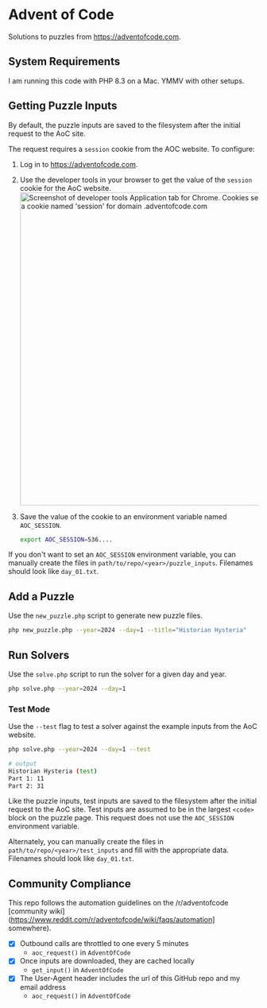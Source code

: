 # Advent of Code
Solutions to puzzles from https://adventofcode.com.

## System Requirements
I am running this code with PHP 8.3 on a Mac. YMMV with other setups.

## Getting Puzzle Inputs
By default, the puzzle inputs are saved to the filesystem after the initial request to the AoC site.

The request requires a `session` cookie from the AOC website. To configure:
1. Log in to https://adventofcode.com.
2. Use the developer tools in your browser to get the value of the `session` cookie for the AoC website.
    <img width="630" alt="Screenshot of developer tools Application tab for Chrome. Cookies section is open, showing a cookie named 'session' for domain .adventofcode.com" src="https://github.com/user-attachments/assets/55ba3ffc-4074-48cc-8fd0-1e43d8b5552f">

3. Save the value of the cookie to an environment variable named `AOC_SESSION`.
   ```bash
   export AOC_SESSION=536....
   ```
If you don't want to set an `AOC_SESSION` environment variable, you can manually create the files in `path/to/repo/<year>/puzzle_inputs`. Filenames should look like `day_01.txt`. 

## Add a Puzzle
Use the `new_puzzle.php` script to generate new puzzle files.
```bash
php new_puzzle.php --year=2024 --day=1 --title="Historian Hysteria"
```

## Run Solvers
Use the `solve.php` script to run the solver for a given day and year.
```bash
php solve.php --year=2024 --day=1       
```

### Test Mode
Use the `--test` flag to test a solver against the example inputs from the AoC website.
```bash
php solve.php --year=2024 --day=1 --test
```
```bash
# output
Historian Hysteria (test)
Part 1: 11
Part 2: 31
```
Like the puzzle inputs, test inputs are saved to the filesystem after the initial request to the AoC site. Test inputs are assumed to be in the largest `<code>` block on the puzzle page. This request does not use the `AOC_SESSION` environment variable.

Alternately, you can manually create the files in `path/to/repo/<year>/test_inputs` and fill with the appropriate data. Filenames should look like `day_01.txt`. 

## Community Compliance
This repo follows the automation guidelines on the /r/adventofcode [community wiki](https://www.reddit.com/r/adventofcode/wiki/faqs/automation] somewhere). 
- [x] Outbound calls are throttled to one every 5 minutes 
    - `aoc_request()` in `AdventOfCode`
- [x] Once inputs are downloaded, they are cached locally
    - `get_input()` in `AdventOfCode`
- [x] The User-Agent header includes the url of this GitHub repo and my email address
    - `aoc_request()` in `AdventOfCode`
